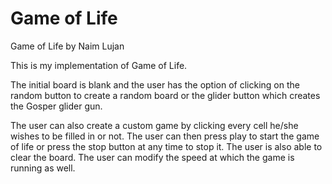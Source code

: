 Game of Life
=====

Game of Life
by Naim Lujan


This is my implementation of Game of Life.


The initial board is blank and the user has the option of clicking on the random button to create a random board or the glider button which 
creates the Gosper glider gun. 

The user can also create a custom game by clicking every cell he/she wishes to be filled in or not.
The user can then press play to start the game of life or press the stop button at any time to stop it. The
user is also able to clear the board. The user can modify the speed at which the game is running as well. 
